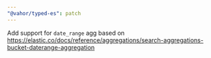```yaml
---
"@vahor/typed-es": patch
---
```


Add support for `date_range` agg based on https://elastic.co/docs/reference/aggregations/search-aggregations-bucket-daterange-aggregation
